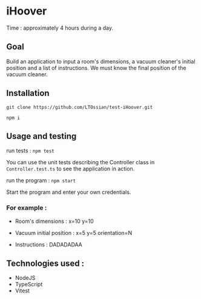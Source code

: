 # iHoover

Time : approximately 4 hours during a day.

## Goal

Build an application to input a room's dimensions, a vacuum cleaner's initial position and a list of instructions. We must know the final position of the vacuum cleaner.

## Installation

`git clone https://github.com/LTOssian/test-iHoover.git`

 `npm i`

## Usage and testing 

run tests : `npm test`

You can use the unit tests describing the Controller class in `Controller.test.ts` to see the application in action. 

run the program : `npm start`

Start the program and enter your own credentials.

### For example : 

- Room's dimensions : x=10 y=10

- Vacuum initial position : x=5 y=5 orientation=N 

- Instructions : DADADADAA

## Technologies used :

- NodeJS
- TypeScript
- Vitest
